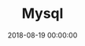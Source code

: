 ---
title: Mysql
description: Уроки Mysql.
keywords: mysql, уроки, конспекты
date: 2018-08-19 00:00:00
---